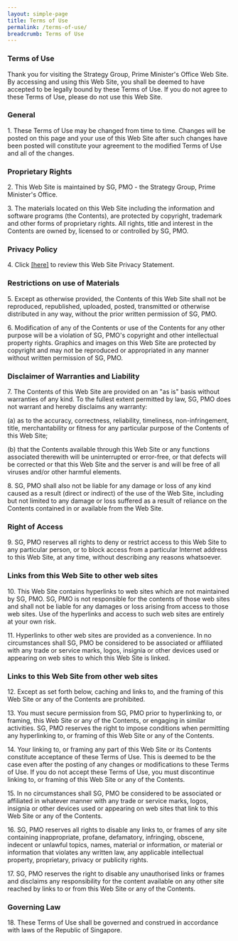 ```yaml
---
layout: simple-page
title: Terms of Use
permalink: /terms-of-use/
breadcrumb: Terms of Use
---
```

### **Terms of Use**

Thank you for visiting the Strategy Group, Prime Minister's Office Web Site. By accessing and using this Web Site, you shall be deemed to have accepted to be legally bound by these Terms of Use. If you do not agree to these Terms of Use, please do not use this Web Site.

### **General**

<p>1. These Terms of Use may be changed from time to time. Changes will be posted on this page and your use of this Web Site after such changes have been posted will constitute your agreement to the modified Terms of Use and all of the changes.</p>

### **Proprietary Rights**

<p>2. This Web Site is maintained by SG, PMO - the Strategy Group, Prime Minister's Office.</p>

<p>3. The materials located on this Web Site including the information and software programs (the Contents), are protected by copyright, trademark and other forms of proprietary rights. All rights, title and interest in the Contents are owned by, licensed to or controlled by SG, PMO.</p>

### **Privacy Policy**

<p>4. Click <a href="{{"privacy" | absolute_url}}">[here]</a> to review this Web Site Privacy Statement.</p>

### **Restrictions on use of Materials**

<p>5. Except as otherwise provided, the Contents of this Web Site shall not be reproduced, republished, uploaded, posted, transmitted or otherwise distributed in any way, without the prior written permission of SG, PMO.</p>

<p>6. Modification of any of the Contents or use of the Contents for any other purpose will be a violation of SG, PMO's copyright and other intellectual property rights. Graphics and images on this Web Site are protected by copyright and may not be reproduced or appropriated in any manner without written permission of SG, PMO.</p>

### **Disclaimer of Warranties and Liability**

<p>7. The Contents of this Web Site are provided on an "as is" basis without warranties of any kind. To the fullest extent permitted by law, SG, PMO does not warrant and hereby disclaims any warranty:</p>

<p>(a) as to the accuracy, correctness, reliability, timeliness, non-infringement, title, merchantability or fitness for any particular purpose of the Contents of this Web Site;</p>

<p>(b) that the Contents available through this Web Site or any functions associated therewith will be uninterrupted or error-free, or that defects will be corrected or that this Web Site and the server is and will be free of all viruses and/or other harmful elements.</p>

<p>8. SG, PMO shall also not be liable for any damage or loss of any kind caused as a result (direct or indirect) of the use of the Web Site, including but not limited to any damage or loss suffered as a result of reliance on the Contents contained in or available from the Web Site.</p>

### **Right of Access**

<p>9. SG, PMO reserves all rights to deny or restrict access to this Web Site to any particular person, or to block access from a particular Internet address to this Web Site, at any time, without describing any reasons whatsoever.</p>

### **Links from this Web Site to other web sites**

<p>10. This Web Site contains hyperlinks to web sites which are not maintained by SG, PMO. SG, PMO is not responsible for the contents of those web sites and shall not be liable for any damages or loss arising from access to those web sites. Use of the hyperlinks and access to such web sites are entirely at your own risk.</p>

<p>11. Hyperlinks to other web sites are provided as a convenience. In no circumstances shall SG, PMO be considered to be associated or affiliated with any trade or service marks, logos, insignia or other devices used or appearing on web sites to which this Web Site is linked.</p>

### **Links to this Web Site from other web sites**

<p>12. Except as set forth below, caching and links to, and the framing of this Web Site or any of the Contents are prohibited.</p>

<p>13. You must secure permission from SG, PMO prior to hyperlinking to, or framing, this Web Site or any of the Contents, or engaging in similar activities. SG, PMO reserves the right to impose conditions when permitting any hyperlinking to, or framing of this Web Site or any of the Contents.</p>

<p>14. Your linking to, or framing any part of this Web Site or its Contents constitute acceptance of these Terms of Use. This is deemed to be the case even after the posting of any changes or modifications to these Terms of Use. If you do not accept these Terms of Use, you must discontinue linking to, or framing of this Web Site or any of the Contents.</p>

<p>15. In no circumstances shall SG, PMO be considered to be associated or affiliated in whatever manner with any trade or service marks, logos, insignia or other devices used or appearing on web sites that link to this Web Site or any of the Contents.</p>

<p>16. SG, PMO reserves all rights to disable any links to, or frames of any site containing inappropriate, profane, defamatory, infringing, obscene, indecent or unlawful topics, names, material or information, or material or information that violates any written law, any applicable intellectual property, proprietary, privacy or publicity rights.</p>

<p>17. SG, PMO reserves the right to disable any unauthorised links or frames and disclaims any responsibility for the content available on any other site reached by links to or from this Web Site or any of the Contents.</p>

### **Governing Law**

<p>18. These Terms of Use shall be governed and construed in accordance with laws of the Republic of Singapore.</p>
